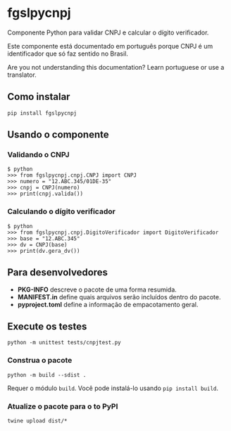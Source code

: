 # fgslpycnpj

Componente Python para validar CNPJ e calcular o dígito verificador.

Este componente está documentado em português porque CNPJ é um identificador que só faz sentido no Brasil.

Are you not understanding this documentation? Learn portuguese or use a translator.

## Como instalar

```shell
pip install fgslpycnpj
```

## Usando o componente

### Validando o CNPJ

```shell
$ python
>>> from fgslpycnpj.cnpj.CNPJ import CNPJ
>>> numero = "12.ABC.345/01DE-35"
>>> cnpj = CNPJ(numero)
>>> print(cnpj.valida())
```

### Calculando o dígito verificador

```shell
$ python
>>> from fgslpycnpj.cnpj.DigitoVerificador import DigitoVerificador
>>> base = "12.ABC.345"
>>> dv = CNPJ(base)
>>> print(dv.gera_dv())
```

## Para desenvolvedores

* **PKG-INFO** descreve o pacote de uma forma resumida.
* **MANIFEST.in** define quais arquivos serão incluídos dentro do pacote.
* **pyproject.toml** define a informação de empacotamento geral.

## Execute os testes

```shell
python -m unittest tests/cnpjtest.py 
```

### Construa o pacote

```shell
python -m build --sdist .
```

Requer o módulo `build`. Você pode instalá-lo usando `pip install build`.

### Atualize o pacote para o to PyPI

```shell
twine upload dist/*
```
